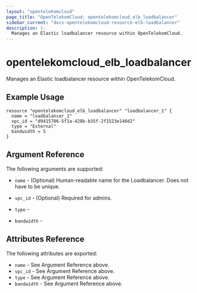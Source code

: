 ```yaml
---
layout: "opentelekomcloud"
page_title: "OpenTelekomCloud: opentelekomcloud_elb_loadbalancer"
sidebar_current: "docs-opentelekomcloud-resource-elb-loadbalancer"
description: |-
  Manages an Elastic loadbalancer resource within OpenTelekomCloud.
---
```


# opentelekomcloud\_elb\_loadbalancer

Manages an Elastic loadbalancer resource within OpenTelekomCloud.

## Example Usage

```hcl
resource "opentelekomcloud_elb_loadbalancer" "loadbalancer_1" {
  name = "loadbalancer_1"
  vpc_id = "d9415786-5f1a-428b-b35f-2f1523e146d2"
  type = "External"
  bandwidth = 5
}
```

## Argument Reference

The following arguments are supported:

* `name` - (Optional) Human-readable name for the Loadbalancer. Does not have
    to be unique.

* `vpc_id` - (Optional) Required for admins.

* `type` - 

* `bandwidth` - 

## Attributes Reference

The following attributes are exported:

* `name` - See Argument Reference above.
* `vpc_id` - See Argument Reference above.
* `type` - See Argument Reference above.
* `bandwidth` - See Argument Reference above.
